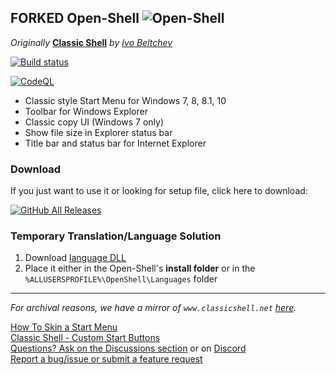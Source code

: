 ## **FORKED** Open-Shell ![Open-Shell](/Src/Setup/OpenShell.ico)

*Originally* **[Classic Shell](http://www.classicshell.net)** *by [Ivo Beltchev](https://sourceforge.net/u/ibeltchev/profile/)*

[![Build status](https://ci.appveyor.com/api/projects/status/32r7s2skrgm9ubva?svg=true)](https://ci.appveyor.com/project/SymplecticCamel/open-shell-menu/branch/master)
 
[![CodeQL](https://github.com/SymplecticCamel/Open-Shell-Menu/actions/workflows/codeql.yml/badge.svg)](https://github.com/SymplecticCamel/Open-Shell-Menu/actions/workflows/codeql.yml)

- Classic style Start Menu for Windows 7, 8, 8.1, 10
- Toolbar for Windows Explorer
- Classic copy UI (Windows 7 only)
- Show file size in Explorer status bar
- Title bar and status bar for Internet Explorer

### Download
If you just want to use it or looking for setup file, click here to download:

[![GitHub All Releases](https://img.shields.io/github/downloads/symplecticCamel/Open-Shell-Menu/total?style=for-the-badge)](https://github.com/symplecticCamel/Open-Shell-Menu/releases)

### Temporary Translation/Language Solution
1. Download [language DLL](https://coddec.github.io/Classic-Shell/www.classicshell.net/translations/index.html)  
2. Place it either in the Open-Shell's __install folder__ or in the `%ALLUSERSPROFILE%\OpenShell\Languages` folder

---

*For archival reasons, we have a mirror of `www.classicshell.net` [here](https://coddec.github.io/Classic-Shell/www.classicshell.net/).*

[How To Skin a Start Menu](https://coddec.github.io/Classic-Shell/www.classicshell.net/tutorials/skintutorial.html)  
[Classic Shell - Custom Start Buttons](https://coddec.github.io/Classic-Shell/www.classicshell.net/tutorials/buttontutorial.html)  
[Questions? Ask on the Discussions section](https://github.com/symplecticCamel/Open-Shell-Menu/discussions) or on [Discord](https://discord.gg/7H6arr5)  
[Report a bug/issue or submit a feature request](https://github.com/symplecticCamel/Open-Shell-Menu/issues)
